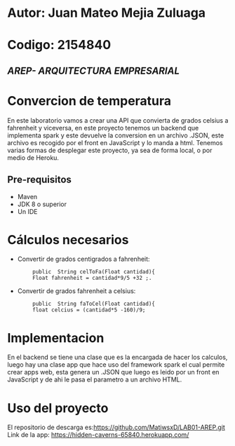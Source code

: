 # Autor: Juan Mateo Mejia Zuluaga
# Codigo: 2154840
## _AREP- ARQUITECTURA EMPRESARIAL_

# Convercion de temperatura #
En este laboratorio vamos a crear una API que convierta de grados celsius a fahrenheit y viceversa, en este proyecto tenemos un backend que implementa spark y este devuelve la conversion en un archivo .JSON, este archivo es recogido por el front en JavaScript y lo manda a html. Tenemos varias formas de desplegar este proyecto, ya sea de forma local, o por medio de Heroku.

## Pre-requisitos

- Maven
- JDK 8 o superior
- Un IDE

# Cálculos necesarios

- Convertir de grados centigrados a fahrenheit:
```     
        public  String celToFa(Float cantidad){
        Float fahrenheit = cantidad*9/5 +32 ;.
```

- Convertir de grados fahrenheit a celsius:
```     
        public  String faToCel(Float cantidad){
        float celcius = (cantidad*5 -160)/9;
```
# Implementacion

En el backend se tiene una clase que es la encargada de hacer los calculos, luego hay una clase app que hace uso del framework spark el cual permite crear apps web, esta genera un .JSON que luego es leido por un front en JavaScript y de ahi le pasa el parametro a un archivo HTML.

# Uso del proyecto

El repositorio de descarga es:https://github.com/MatiwsxD/LAB01-AREP.git
Link de la app: https://hidden-caverns-65840.herokuapp.com/

